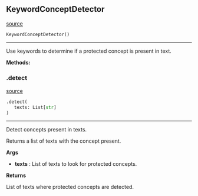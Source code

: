 #


## KeywordConceptDetector
[source](https://github.com/biaslyze-dev/biaslyze/blob/main/biaslyze/concept_detectors.py/#L7)
```python 
KeywordConceptDetector()
```


---
Use keywords to determine if a protected concept is present in text.


**Methods:**


### .detect
[source](https://github.com/biaslyze-dev/biaslyze/blob/main/biaslyze/concept_detectors.py/#L10)
```python
.detect(
   texts: List[str]
)
```

---
Detect concepts present in texts.

Returns a list of texts with the concept present.


**Args**

* **texts**  : List of texts to look for protected concepts.


**Returns**

List of texts where protected concepts are detected.
